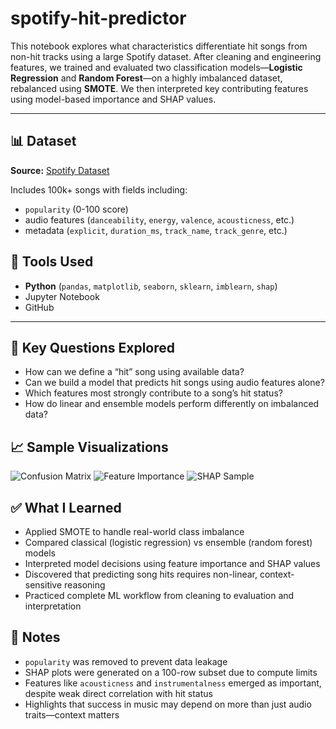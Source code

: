 # spotify-hit-predictor

This notebook explores what characteristics differentiate hit songs from non-hit tracks using a large Spotify dataset. After cleaning and engineering features, we trained and evaluated two classification models—**Logistic Regression** and **Random Forest**—on a highly imbalanced dataset, rebalanced using **SMOTE**. We then interpreted key contributing features using model-based importance and SHAP values.

---

## 📊 Dataset

**Source:** [Spotify Dataset](https://www.kaggle.com/datasets/maharshipandya/-spotify-tracks-dataset/data)

Includes 100k+ songs with fields including:

- `popularity` (0-100 score)
- audio features (`danceability`, `energy`, `valence`, `acousticness`, etc.)
- metadata (`explicit`, `duration_ms`, `track_name`, `track_genre`, etc.)

## 🔧 Tools Used

- **Python** (`pandas`, `matplotlib`, `seaborn`, `sklearn`, `imblearn`, `shap`)
- Jupyter Notebook
- GitHub

---

## 🧠 Key Questions Explored

- How can we define a “hit” song using available data?
- Can we build a model that predicts hit songs using audio features alone?
- Which features most strongly contribute to a song’s hit status?
- How do linear and ensemble models perform differently on imbalanced data?

## 📈 Sample Visualizations

![Confusion Matrix](https://github.com/user-attachments/assets/0320a477-2253-4f50-8622-4fdffa7d5006)
![Feature Importance](https://github.com/user-attachments/assets/7ddfdea8-c4ec-40d4-b34e-29bd634f86d9)
![SHAP Sample](https://github.com/user-attachments/assets/7c54c28e-04fb-45a4-9678-f38c50989381)

## ✅ What I Learned

- Applied SMOTE to handle real-world class imbalance
- Compared classical (logistic regression) vs ensemble (random forest) models
- Interpreted model decisions using feature importance and SHAP values
- Discovered that predicting song hits requires non-linear, context-sensitive reasoning
- Practiced complete ML workflow from cleaning to evaluation and interpretation

## 📌 Notes

- `popularity` was removed to prevent data leakage
- SHAP plots were generated on a 100-row subset due to compute limits
- Features like `acousticness` and `instrumentalness` emerged as important, despite weak direct correlation with hit status
- Highlights that success in music may depend on more than just audio traits—context matters

